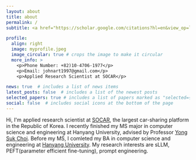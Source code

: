 ```yaml
---
layout: about
title: about
permalink: /
subtitle: <a href="https://scholar.google.com/citations?hl=en&view_op=list_works&gmla=AH70aAUFur3IQ9vCkEfXlbxllEj8Qlm0_Hr-dTFdzju6KEoaCYOSUH_Xh9HzjTJ_bYcPi3ySpR80qUEfFGox2FSNyp4GlciEk_T7Qw95s9c&user=RhrX3EYAAAAJ">[Google Scholor]</a> <a href="https://www.linkedin.com/in/chunghyeon-cho-023926208/">[LinkedIn]</a>

profile:
  align: right
  image: myprofile.jpeg
  image_circular: true # crops the image to make it circular
  more_info: >
    <p>Phone Number: +82)10-4706-1977</p>
    <p>Email: johnart1997@gmail.com</p>
    <p>Applied Research Scientist at SOCAR</p>

news: true  # includes a list of news items
latest_posts: false  # includes a list of the newest posts
selected_papers: true # includes a list of papers marked as "selected={true}"
social: false  # includes social icons at the bottom of the page
---
```


Hi, I'm applied research scientist at [SOCAR](https://www.socar.kr/), the largest car-sharing platform in the Republic of Korea. I recently finished my MS major in computer science and engineering at Hanyang University, advised by Professor [Yong Suk Choi](http://ai.hanyang.ac.kr/member). Before my MS, I comleted my BA in computer science and engineering at [Hanyang University](http://cs.hanyang.ac.kr/). My research interests are sLLM, PEFT(parameter efficient fine-tuning), prompt engineering.
